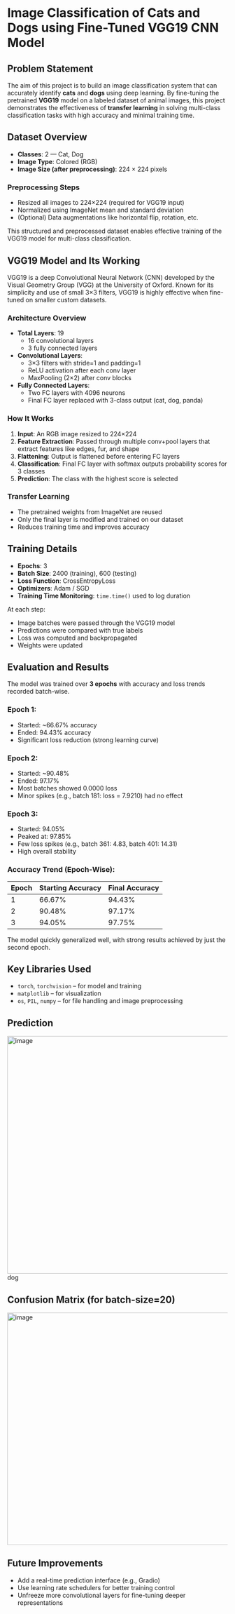 # Image Classification of Cats and Dogs using Fine-Tuned VGG19 CNN Model

## Problem Statement

The aim of this project is to build an image classification system that can accurately identify **cats** and  **dogs** using deep learning. By fine-tuning the pretrained **VGG19** model on a labeled dataset of animal images, this project demonstrates the effectiveness of **transfer learning** in solving multi-class classification tasks with high accuracy and minimal training time.



## Dataset Overview

- **Classes**: 2 — Cat, Dog  
- **Image Type**: Colored (RGB)  
- **Image Size (after preprocessing)**: 224 × 224 pixels  

### Preprocessing Steps

- Resized all images to 224×224 (required for VGG19 input)
- Normalized using ImageNet mean and standard deviation
- (Optional) Data augmentations like horizontal flip, rotation, etc.

This structured and preprocessed dataset enables effective training of the VGG19 model for multi-class classification.



##  VGG19 Model and Its Working

VGG19 is a deep Convolutional Neural Network (CNN) developed by the Visual Geometry Group (VGG) at the University of Oxford. Known for its simplicity and use of small 3×3 filters, VGG19 is highly effective when fine-tuned on smaller custom datasets.

###  Architecture Overview

- **Total Layers**: 19  
  - 16 convolutional layers  
  - 3 fully connected layers  
- **Convolutional Layers**:
  - 3×3 filters with stride=1 and padding=1
  - ReLU activation after each conv layer  
  - MaxPooling (2×2) after conv blocks  
- **Fully Connected Layers**:
  - Two FC layers with 4096 neurons  
  - Final FC layer replaced with 3-class output (cat, dog, panda)

###  How It Works

1. **Input**: An RGB image resized to 224×224
2. **Feature Extraction**: Passed through multiple conv+pool layers that extract features like edges, fur, and shape
3. **Flattening**: Output is flattened before entering FC layers
4. **Classification**: Final FC layer with softmax outputs probability scores for 3 classes
5. **Prediction**: The class with the highest score is selected

### Transfer Learning

- The pretrained weights from ImageNet are reused
- Only the final layer is modified and trained on our dataset
- Reduces training time and improves accuracy


##  Training Details

- **Epochs**: 3  
- **Batch Size**: 2400 (training), 600 (testing)  
- **Loss Function**: CrossEntropyLoss  
- **Optimizers**: Adam / SGD  
- **Training Time Monitoring**: `time.time()` used to log duration

At each step:
- Image batches were passed through the VGG19 model
- Predictions were compared with true labels
- Loss was computed and backpropagated
- Weights were updated


## Evaluation and Results

The model was trained over **3 epochs** with accuracy and loss trends recorded batch-wise.

### Epoch 1:
- Started: ~66.67% accuracy  
- Ended: 94.43% accuracy  
- Significant loss reduction (strong learning curve)

### Epoch 2:
- Started: ~90.48%  
- Ended: 97.17%  
- Most batches showed 0.0000 loss  
- Minor spikes (e.g., batch 181: loss = 7.9210) had no effect

### Epoch 3:
- Started: 94.05%  
- Peaked at: 97.85%  
- Few loss spikes (e.g., batch 361: 4.83, batch 401: 14.31)  
- High overall stability

### Accuracy Trend (Epoch-Wise):

| Epoch | Starting Accuracy | Final Accuracy |
|-------|-------------------|----------------|
| 1     | 66.67%            | 94.43%         |
| 2     | 90.48%            | 97.17%         |
| 3     | 94.05%            | 97.75%         |

The model quickly generalized well, with strong results achieved by just the second epoch.



## Key Libraries Used

- `torch`, `torchvision` – for model and training  
- `matplotlib` – for visualization  
- `os`, `PIL`, `numpy` – for file handling and image preprocessing  

## Prediction
<img width="539" height="542" alt="image" src="https://github.com/user-attachments/assets/ab4388e4-8b11-4449-bdd4-95fa3005b953" />
dog

## Confusion Matrix (for batch-size=20)
<img width="706" height="530" alt="image" src="https://github.com/user-attachments/assets/73a0a17a-c483-4a21-8266-52069de7ce3a" />



## Future Improvements

- Add a real-time prediction interface (e.g., Gradio)  
- Use learning rate schedulers for better training control  
- Unfreeze more convolutional layers for fine-tuning deeper representations



